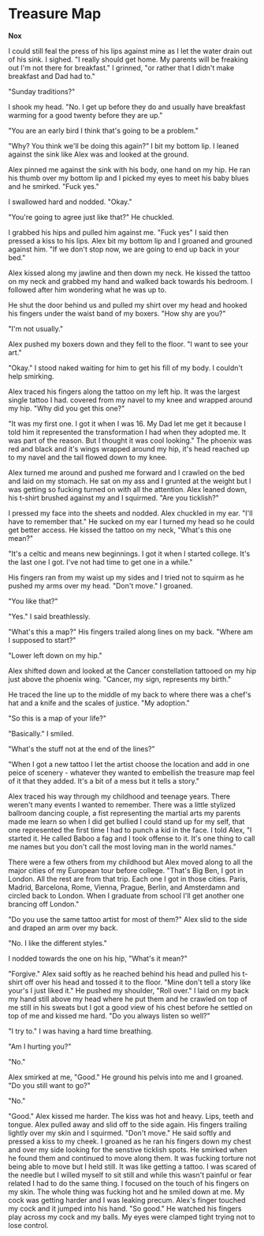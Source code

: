 # Treasure Map

**Nox**

I could still feal the press of his lips against mine as I let the water drain out of his sink.  I sighed.  "I really should get home.  My parents will be freaking out I'm not there for breakfast."  I grinned, "or rather that I didn't make breakfast and Dad had to."

"Sunday traditions?"

I shook my head.  "No.  I get up before they do and usually have breakfast warming for a good twenty before they are up."

"You are an early bird I think that's going to be a problem."

"Why?  You think we'll be doing this again?"  I bit my bottom lip.  I leaned against the sink like Alex was and looked at the ground.

Alex pinned me against the sink with his body, one hand on my hip.  He ran his thumb over my bottom lip and I picked my eyes to meet his baby blues and he smirked.  "Fuck yes."

I swallowed hard and nodded.  "Okay."

"You're going to agree just like that?"  He chuckled.

I grabbed his hips and pulled him against me.  "Fuck yes" I said then pressed a kiss to his lips.  Alex bit my bottom lip and I groaned and grouned against him.  "If we don't stop now, we are going to end up back in your bed."

Alex kissed along my jawline and then down my neck.  He kissed the tattoo on my neck and grabbed my hand and walked back towards his bedroom.  I followed after him wondering what he was up to.

He shut the door behind us and pulled my shirt over my head and hooked his fingers under the waist band of my boxers.  "How shy are you?"

"I'm not usually."

Alex pushed my boxers down and they fell to the floor.  "I want to see your art."

"Okay."  I stood naked waiting for him to get his fill of my body.  I couldn't help smirking.

Alex traced his fingers along the tattoo on my left hip.  It was the largest single tattoo I had.  covered from my navel to my knee and wrapped around my hip.  "Why did you get this one?"

"It was my first one.  I got it when I was 16.  My Dad let me get it because I told him it represented the transformation I had when they adopted me.  It was part of the reason.  But I thought it was cool looking."  The phoenix was red and black and it's wings wrapped around my hip, it's head reached up to my navel and the tail flowed down to my knee.

Alex turned me around and pushed me forward and I crawled on the bed and laid on my stomach.  He sat on my ass and I grunted at the weight but I was getting so fucking turned on with all the attention.  Alex leaned down, his t-shirt brushed against my and I squirmed.  "Are you ticklish?"

I pressed my face into the sheets and nodded. Alex chuckled in my ear.  "I'll have to remember that."  He sucked on my ear I turned my head so he could get better access.  He kissed the tattoo on my neck, "What's this one mean?"

"It's a celtic and means new beginnings.  I got it when I started college.  It's the last one I got.  I've not had time to get one in a while."

His fingers ran from my waist up my sides and I tried not to squirm as he pushed my arms over my head. "Don't move."  I groaned.

"You like that?"

"Yes." I said breathlessly.

"What's this a map?"  His fingers trailed along lines on my back.  "Where am I supposed to start?"

"Lower left down on my hip."

Alex shifted down and looked at the Cancer constellation tattooed on my hip just above the phoenix wing.  "Cancer, my sign, represents my birth."

He traced the line up to the middle of my back to where there was a chef's hat and a knife and the scales of justice.  "My adoption."

"So this is a map of your life?"

"Basically."  I smiled.

"What's the stuff not at the end of the lines?"

"When I got a new tattoo I let the artist choose the location and add in one peice of scenery - whatever they wanted to embellish the treasure map feel of it that they added.  It's a bit of a mess but it tells a story."

Alex traced his way through my childhood and teenage years.  There weren't many events I wanted to remember.  There was a little stylized ballroom dancing couple, a fist representing the martial arts my parents made me learn so when I did get bullied I could stand up for my self, that one represented the first time I had to punch a kid in the face.  I told Alex, "I started it.  He called Baboo a fag and I took offense to it.  It's one thing to call me names but you don't call the most loving man in the world names."

There were a few others from my childhood but Alex moved along to all the major cities of my European tour before college.  "That's Big Ben, I got in London.  All the rest are from that trip.  Each one I got in those cities.  Paris, Madrid, Barcelona, Rome, Vienna, Prague, Berlin, and Amsterdamn and circled back to London.  When I graduate from school I'll get another one brancing off London."

"Do you use the same tattoo artist for most of them?"  Alex slid to the side and draped an arm over my back.

"No.  I like the different styles."

I nodded towards the one on his hip, "What's it mean?"

"Forgive."  Alex said softly as he reached behind his head and pulled his t-shirt off over his head and tossed it to the floor.  "Mine don't tell a story like your's I just liked it."  He pushed my shoulder, "Roll over." I laid on my back my hand still above my head where he put them and he crawled on top of me still in his sweats but I got a good view of his chest before he settled on top of me and kissed me hard.  "Do you always listen so well?"

"I try to."  I was having a hard time breathing.

"Am I hurting you?"

"No."

Alex smirked at me, "Good."  He ground his pelvis into me and I groaned.  "Do you still want to go?"

"No."

"Good."  Alex kissed me harder.  The kiss was hot and heavy.  Lips, teeth and tongue.  Alex pulled away and slid off to the side again.  His fingers trailing lightly over my skin and I squirmed.  "Don't move."  He said softly and pressed a kiss to my cheek.  I groaned as he ran his fingers down my chest and over my side looking for the senstive ticklish spots.  He smirked when he found them and continued to move along them.  It was fucking torture not being able to move but I held still. It was like getting a tattoo.  I was scared of the needle but I willed myself to sit still and while this wasn't painful or fear related I had to do the same thing.  I focused on the touch of his fingers on my skin.  The whole thing was fucking hot and he smiled down at me.  My cock was getting harder and I was leaking precum.  Alex's finger touched my cock and it jumped into his hand.  "So good."  He watched his fingers play across my cock and my balls.  My eyes were clamped tight trying not to lose control.


